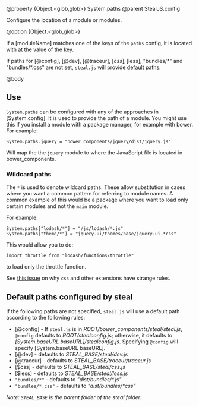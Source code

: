 @property {Object.<glob,glob>} System.paths
@parent StealJS.config

Configure the location of a module or modules.

@option {Object.<glob,glob>}

If a [moduleName] matches one of the keys of the `paths` config, it is located 
with at the value of the key. 

If paths for [@config], [@dev], [@traceur],
[$css], [$less], "bundles/\*" and "bundles/\*.css" are not set, `steal.js` 
will provide [default paths](#section_Defaultpathsconfiguredbysteal).

 
@body 

## Use

`System.paths` can be configured with any of the approaches in [System.config]. It
is used to provide the path of a module. You might use this if you install a module
with a package manager, for example with bower. For example:

    System.paths.jquery = "bower_components/jquery/dist/jquery.js"

Will map the the `jquery` module to where the JavaScript file is located in bower_components.

### Wildcard paths

The `*` is used to denote wildcard paths. These allow substitution in cases where
you want a common pattern for referring to module names. A common example of this
would be a package where you want to load only certain modules and not the `main`
module.

For example:

    System.paths["lodash/*"] = "/js/lodash/*.js"
    System.paths["theme/*"] = "jquery-ui/themes/base/jquery.ui.*css"

This would allow you to do:

```
import throttle from "lodash/functions/throttle"
```
to load only the throttle function.

See [this issue](https://github.com/systemjs/systemjs/issues/113) on why `css` and other extensions have
strange rules.

## Default paths configured by steal

If the following paths are not specified, `steal.js` will use a default path according
to the following rules:


- [@config] - If `steal.js` is in _ROOT/bower\_components/steal/steal.js_, `@config` defaults to
  <i>ROOT/stealconfig.js</i>; otherwise, it defaults to 
  _[System.baseURL baseURL]/stealconfig.js_. Specifying `@config` will specify [System.baseURL baseURL].
- [@dev] - defaults to _STEAL\_BASE/steal/dev.js_
- [@traceur] - defaults to _STEAL\_BASE/traceur/traceur.js_
- [$css] - defaults to _STEAL\_BASE/steal/css.js_
- [$less] - defaults to _STEAL\_BASE/steal/less.js_
- `"bundles/*"` - defaults to _"dist/bundles/\*.js"_
- `"bundles/*.css"` - defaults to _"dist/bundles/\*css"_

_Note: `STEAL_BASE` is the parent folder of the steal folder._
